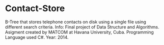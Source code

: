 # Contact-Store
B-Tree that stores telephone contacts on disk using a single file using different search criteria.
Info: Final project of Data Structure and Algorithms. Asigment created by MATCOM at Havana University, Cuba.
Programming Language used C#. 
Year: 2014.
